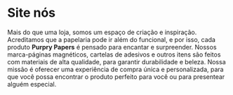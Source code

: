 # Site nós

Mais do que uma loja, somos um espaço de criação e inspiração. Acreditamos que a papelaria pode ir além do funcional, e por isso, cada produto **Purpry Papers** é pensado para encantar e surpreender. Nossos marca-páginas magnéticos, cartelas de adesivos e outros itens são feitos com materiais de alta qualidade, para garantir durabilidade e beleza. Nossa missão é oferecer uma experiência de compra única e personalizada, para que você possa encontrar o produto perfeito para você ou para presentear alguém especial.
